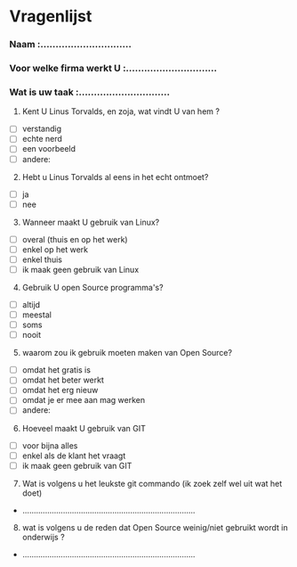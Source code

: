 # Vragenlijst

### Naam :..............................
### Voor welke firma werkt U :..............................
### Wat is uw taak :..............................

1. Kent U Linus Torvalds, en zoja, wat vindt U van hem ?
  - [ ] verstandig
  - [ ] echte nerd
  - [ ] een voorbeeld
  - [ ] andere:

2. Hebt u Linus Torvalds al eens in het echt ontmoet?
  - [ ] ja
  - [ ] nee

3. Wanneer maakt U gebruik van Linux? 
  - [ ] overal (thuis en op het werk)
  - [ ] enkel op het werk
  - [ ] enkel thuis
  - [ ] ik maak geen gebruik van Linux
 
 4. Gebruik U open Source programma's?
  - [ ] altijd 
  - [ ] meestal 
  - [ ] soms 
  - [ ] nooit
 
 5. waarom zou ik gebruik moeten maken van Open Source?
  - [ ] omdat het gratis is
  - [ ] omdat het beter werkt
  - [ ] omdat het erg nieuw
  - [ ] omdat je er mee aan mag werken 
  - [ ] andere:
  
 6. Hoeveel maakt U gebruik van GIT
  - [ ] voor bijna alles
  - [ ] enkel als de klant het vraagt
  - [ ] ik maak geen gebruik van GIT
  
 7. Wat is volgens u het leukste git commando (ik zoek zelf wel uit wat het doet)
  
  - .............................................................................
  
  8. wat is volgens u de reden dat Open Source weinig/niet gebruikt wordt in onderwijs ?
 
  - .............................................................................

